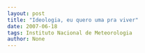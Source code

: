 ```yaml
---
layout: post
title: "Ideologia, eu quero uma pra viver"
date: 2007-06-18
tags: Instituto Nacional de Meteorologia
author: None
---
```

 